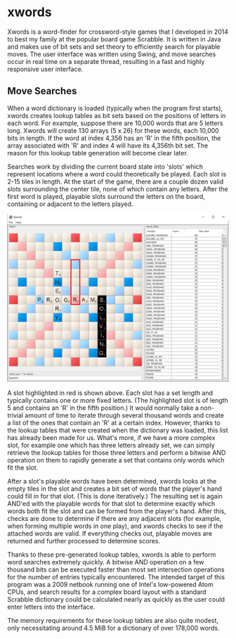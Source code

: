 # xwords
Xwords is a word-finder for crossword-style games that I developed in 2014 to
best my family at the popular board game Scrabble.  It is written in Java and
makes use of bit sets and set theory to efficiently search for playable moves.
The user interface was written using Swing, and move searches occur in real
time on a separate thread, resulting in a fast and highly responsive user
interface.

## Move Searches
When a word dictionary is loaded (typically when the program first starts),
xwords creates lookup tables as bit sets based on the positions of letters in
each word.  For example, suppose there are 10,000 words that are 5 letters
long.  Xwords will create 130 arrays (5 x 26) for these words, each 10,000 bits
in length.  If the word at index 4,356 has an 'R' in the fifth position, the
array associated with 'R' and index 4 will have its 4,356th bit set.  The
reason for this lookup table generation will become clear later.

Searches work by dividing the current board state into 'slots' which represent
locations where a word could theoretically be played.  Each slot is 2-15 tiles
in length.  At the start of the game, there are a couple dozen valid slots
surrounding the center tile, none of which contain any letters.  After the
first word is played, playable slots surround the letters on the board,
containing or adjacent to the letters played.

![Example of a slot, highlighted](/xwords-slot.png)

A slot highlighted in red is shown above.  Each slot has a set length and
typically contains one or more fixed letters.  (The highlighted slot is of
length 5 and contains an 'R' in the fifth position.)  It would normally take a
non-trivial amount of time to iterate through several thousand words and create
a list of the ones that contain an 'R' at a certain index.  However, thanks to
the lookup tables that were created when the dictionary was loaded, this list
has already been made for us.  What's more, if we have a more complex slot, for
example one which has three letters already set, we can simply retrieve the
lookup tables for those three letters and perform a bitwise AND operation on
them to rapidly generate a set that contains only words which fit the slot.

After a slot's playable words have been determined, xwords looks at the empty
tiles in the slot and creates a bit set of words that the player's hand could
fill in for that slot.  (This is done iteratively.)  The resulting set is again
AND'ed with the playable words for that slot to determine exactly which words
both fit the slot and can be formed from the player's hand.  After this, checks
are done to determine if there are any adjacent slots (for example, when
forming multiple words in one play), and xwords checks to see if the attached
words are valid.  If everything checks out, playable moves are returned and
further processed to determine scores.

Thanks to these pre-generated lookup tables, xwords is able to perform word
searches extremely quickly.  A bitwise AND operation on a few thousand bits can
be executed faster than most set intersection operations for the number of
entries typically encountered.  The intended target of this program was a 2009
netbook running one of Intel's low-powered Atom CPUs, and search results for
a complex board layout with a standard Scrabble dictionary could be calculated
nearly as quickly as the user could enter letters into the interface.

The memory requirements for these lookup tables are also quite modest, only
necessitating around 4.5 MiB for a dictionary of over 178,000 words.
